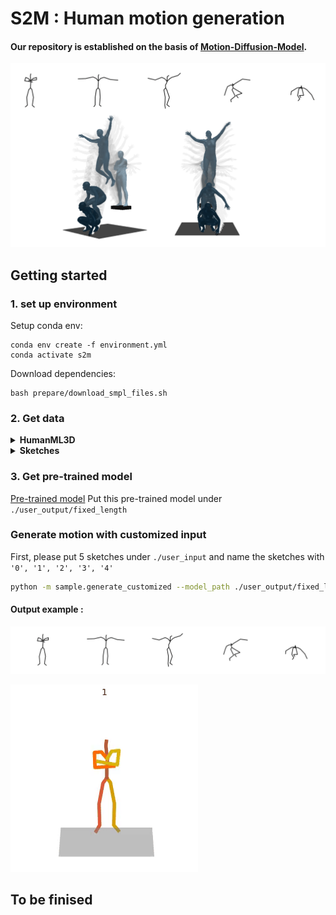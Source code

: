 # S2M : Human motion generation 


[//]: # (![teaser]&#40;https://github.com/GuyTevet/mdm-page/raw/main/static/figures/github.gif&#41;)

#### Our repository is established on the basis of [Motion-Diffusion-Model](https://github.com/GuyTevet/motion-diffusion-model).


![example](user_output/fixed_length/user_input_2_seed10/input2_rendered.png)

## Getting started

### 1. set up environment
Setup conda env:
```shell
conda env create -f environment.yml
conda activate s2m
```

Download dependencies:


```shell
bash prepare/download_smpl_files.sh
```


### 2. Get data

<details>
  <summary><b>HumanML3D</b></summary>

There are two paths to get the data:

(a) **Go the easy way if** you just want to generate text-to-motion (excluding editing which does require motion capture data)

(b) **Get full data** to train and evaluate the model.


#### a. The easy way (text only)

**HumanML3D** - Clone HumanML3D, then copy the data dir to our repository:

```shell
cd ..
git clone https://github.com/EricGuo5513/HumanML3D.git
unzip ./HumanML3D/HumanML3D/texts.zip -d ./HumanML3D/HumanML3D/
cp -r HumanML3D/HumanML3D motion-diffusion-model/dataset/HumanML3D
cd HumanMotionGeneration
```


#### b. Full data (text + motion capture)

**HumanML3D** - Follow the instructions in [HumanML3D](https://github.com/EricGuo5513/HumanML3D.git),
then copy the result dataset to our repository:

```shell
cp -r ../HumanML3D/HumanML3D ./test_data
```

**KIT** - Download from [HumanML3D](https://github.com/EricGuo5513/HumanML3D.git) (no processing needed this time) and the place result in `./dataset/KIT-ML`
</details>

<details>
  <summary><b>Sketches</b></summary>

**generate sketches for HumanML3D dataset** 
```bash
python -m data_loaders.humanml.utils.plot_train
```
The sketches will be saved under `./test_data/sketches`
</details>

### 3. Get pre-trained model 
[Pre-trained model](https://drive.google.com/drive/folders/1AHbj1Ma7qvuAKkHQ8RrkkGZ6Tce2CKdn?usp=drive_link)
Put this pre-trained model under `./user_output/fixed_length`


### Generate motion with customized input 
First, please put 5 sketches under `./user_input` and name the sketches with `'0', '1', '2', '3', '4'`

```bash
python -m sample.generate_customized --model_path ./user_output/fixed_length/fixed_length.pth --seed 15
```

#### Output example :

![example](user_output/fixed_length/user_input_2_seed10/input2.png)

![example](user_output/fixed_length/user_input_2_seed10/sample00_rep01_0.gif)

## To be finised
